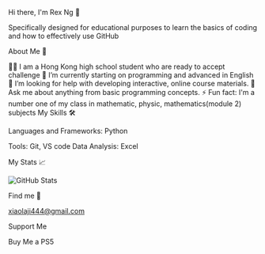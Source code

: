 Hi there, I'm Rex Ng 👋

Specifically designed for educational purposes to learn the basics of coding and how to effectively use GitHub

About Me 📖

👨‍🏫 I am a Hong Kong high school student who are ready to accept challenge
🌱 I’m currently starting on programming and advanced in English
🤔 I’m looking for help with developing interactive, online course materials.
💬 Ask me about anything from basic programming concepts.
⚡ Fun fact: I'm a number one of my class in mathematic, physic, mathematics(module 2) subjects
My Skills 🛠️

Languages and Frameworks: Python

Tools: Git, VS code
Data Analysis: Excel

My Stats 📈

![GitHub Stats](https://github-readme-stats.vercel.app/api?username=rubbishhaha&theme=default&show_icons=true&hide_border=true&count_private=true)

Find me 🏫

xiaolaji444@gmail.com

Support Me 

Buy Me a PS5
